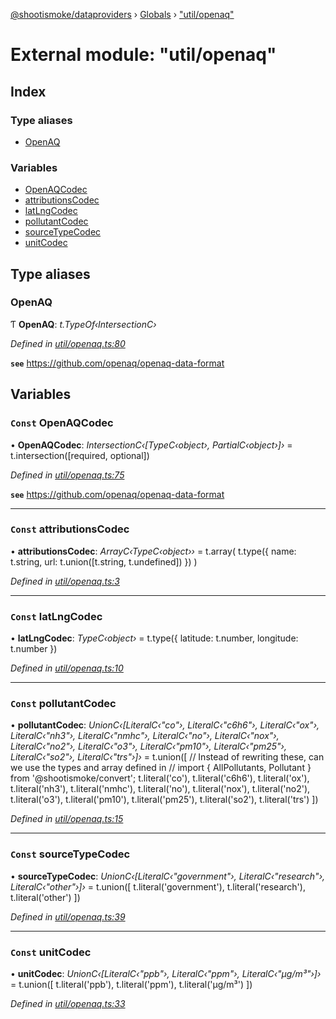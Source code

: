 [@shootismoke/dataproviders](../README.md) › [Globals](../globals.md) › ["util/openaq"](_util_openaq_.md)

# External module: "util/openaq"

## Index

### Type aliases

* [OpenAQ](_util_openaq_.md#openaq)

### Variables

* [OpenAQCodec](_util_openaq_.md#const-openaqcodec)
* [attributionsCodec](_util_openaq_.md#const-attributionscodec)
* [latLngCodec](_util_openaq_.md#const-latlngcodec)
* [pollutantCodec](_util_openaq_.md#const-pollutantcodec)
* [sourceTypeCodec](_util_openaq_.md#const-sourcetypecodec)
* [unitCodec](_util_openaq_.md#const-unitcodec)

## Type aliases

###  OpenAQ

Ƭ **OpenAQ**: *t.TypeOf‹IntersectionC›*

*Defined in [util/openaq.ts:80](https://github.com/shootismoke/common/blob/abfb8ac/packages/dataproviders/src/util/openaq.ts#L80)*

**`see`** https://github.com/openaq/openaq-data-format

## Variables

### `Const` OpenAQCodec

• **OpenAQCodec**: *IntersectionC‹[TypeC‹object›, PartialC‹object›]›* =  t.intersection([required, optional])

*Defined in [util/openaq.ts:75](https://github.com/shootismoke/common/blob/abfb8ac/packages/dataproviders/src/util/openaq.ts#L75)*

**`see`** https://github.com/openaq/openaq-data-format

___

### `Const` attributionsCodec

• **attributionsCodec**: *ArrayC‹TypeC‹object››* =  t.array(
  t.type({
    name: t.string,
    url: t.union([t.string, t.undefined])
  })
)

*Defined in [util/openaq.ts:3](https://github.com/shootismoke/common/blob/abfb8ac/packages/dataproviders/src/util/openaq.ts#L3)*

___

### `Const` latLngCodec

• **latLngCodec**: *TypeC‹object›* =  t.type({
  latitude: t.number,
  longitude: t.number
})

*Defined in [util/openaq.ts:10](https://github.com/shootismoke/common/blob/abfb8ac/packages/dataproviders/src/util/openaq.ts#L10)*

___

### `Const` pollutantCodec

• **pollutantCodec**: *UnionC‹[LiteralC‹"co"›, LiteralC‹"c6h6"›, LiteralC‹"ox"›, LiteralC‹"nh3"›, LiteralC‹"nmhc"›, LiteralC‹"no"›, LiteralC‹"nox"›, LiteralC‹"no2"›, LiteralC‹"o3"›, LiteralC‹"pm10"›, LiteralC‹"pm25"›, LiteralC‹"so2"›, LiteralC‹"trs"›]›* =  t.union([
  // Instead of rewriting these, can we use the types and array defined in
  // import { AllPollutants, Pollutant } from '@shootismoke/convert';
  t.literal('co'),
  t.literal('c6h6'),
  t.literal('ox'),
  t.literal('nh3'),
  t.literal('nmhc'),
  t.literal('no'),
  t.literal('nox'),
  t.literal('no2'),
  t.literal('o3'),
  t.literal('pm10'),
  t.literal('pm25'),
  t.literal('so2'),
  t.literal('trs')
])

*Defined in [util/openaq.ts:15](https://github.com/shootismoke/common/blob/abfb8ac/packages/dataproviders/src/util/openaq.ts#L15)*

___

### `Const` sourceTypeCodec

• **sourceTypeCodec**: *UnionC‹[LiteralC‹"government"›, LiteralC‹"research"›, LiteralC‹"other"›]›* =  t.union([
  t.literal('government'),
  t.literal('research'),
  t.literal('other')
])

*Defined in [util/openaq.ts:39](https://github.com/shootismoke/common/blob/abfb8ac/packages/dataproviders/src/util/openaq.ts#L39)*

___

### `Const` unitCodec

• **unitCodec**: *UnionC‹[LiteralC‹"ppb"›, LiteralC‹"ppm"›, LiteralC‹"µg/m³"›]›* =  t.union([
  t.literal('ppb'),
  t.literal('ppm'),
  t.literal('µg/m³')
])

*Defined in [util/openaq.ts:33](https://github.com/shootismoke/common/blob/abfb8ac/packages/dataproviders/src/util/openaq.ts#L33)*
